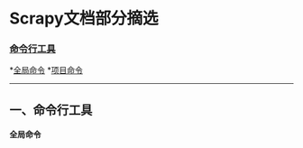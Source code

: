 Scrapy文档部分摘选
================
### [命令行工具](#one)
*[全局命令](#global)
*[项目命令](#object)

--------

<span id='one'>一、命令行工具</span>
----------------
 #### <span id='global'>全局命令</span>

